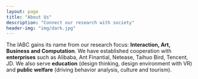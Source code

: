 ```yaml
---
layout: page
title: "About Us"
description: "Connect our research with society"
header-img: "img/dark.jpg"
---
```


The IABC gains its name from our research focus: **Interaction, Art, Business and Computation**. We have established cooperation with **enterprises** such as Alibaba, Ant Finantial, Netease, Taihuo Bird, Tencent, JD. We also serve **education** (design thinking, design environment with VR) and **public welfare** (driving behavior analysis, culture and tourism).

